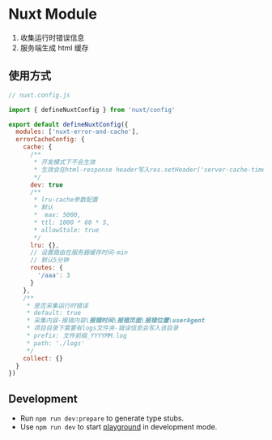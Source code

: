# Nuxt Module

1. 收集运行时错误信息
2. 服务端生成 html 缓存

## 使用方式

```js
// nuxt.config.js

import { defineNuxtConfig } from 'nuxt/config'

export default defineNuxtConfig({
  modules: ['nuxt-error-and-cache'],
  errorCacheConfig: {
    cache: {
      /**
       * 开发模式下不会生效
       * 生效会在html-response header写入res.setHeader('server-cache-times', timer)
       */
      dev: true
      /**
       * lru-cache参数配置
       * 默认
       *  max: 5000,
       * ttl: 1000 * 60 * 5,
       * allowStale: true
       */
      lru: {},
      // 设置路由在服务器缓存时间-min
      // 默认5分钟
      routes: {
        '/aaa': 3
      }
    },
    /**
     * 是否采集运行时错误
     * default: true
     * 采集内容-报错内容\报错时间\报错页面\报错位置\userAgent
     * 项目目录下需要有logs文件夹-错误信息会写入该目录
     * prefix: 文件前缀_YYYYMM.log
     * path: './logs'
     */
    collect: {}
  }
})
```

## Development

- Run `npm run dev:prepare` to generate type stubs.
- Use `npm run dev` to start [playground](./playground) in development mode.
